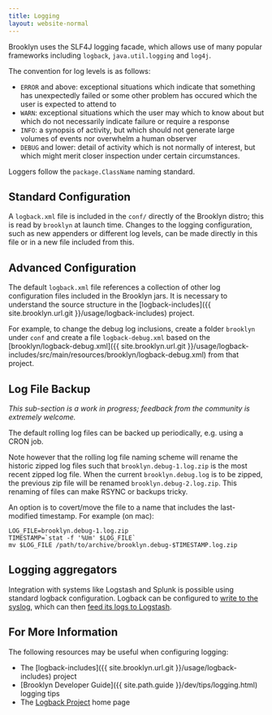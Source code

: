 ```yaml
---
title: Logging
layout: website-normal
---
```


Brooklyn uses the SLF4J logging facade, which allows use of many popular frameworks including `logback`, 
`java.util.logging` and `log4j`.

The convention for log levels is as follows:

* `ERROR` and above:  exceptional situations which indicate that something has unexpectedly failed or
some other problem has occured which the user is expected to attend to
* `WARN`:  exceptional situations which the user may which to know about but which do not necessarily indicate failure or require a response
* `INFO`:  a synopsis of activity, but which should not generate large volumes of events nor overwhelm a human observer
* `DEBUG` and lower:  detail of activity which is not normally of interest, but which might merit closer inspection under certain circumstances.

Loggers follow the ``package.ClassName`` naming standard.  


## Standard Configuration

A `logback.xml` file is included in the `conf/` directly of the Brooklyn distro;
this is read by `brooklyn` at launch time.  Changes to the logging configuration,
such as new appenders or different log levels, can be made directly in this file
or in a new file included from this.


## Advanced Configuration

The default `logback.xml` file references a collection of other log configuration files
included in the Brooklyn jars. It is necessary to understand the source structure
in the [logback-includes]({{ site.brooklyn.url.git }}/usage/logback-includes) project.

For example, to change the debug log inclusions, create a folder `brooklyn` under `conf`
and create a file `logback-debug.xml` based on the
[brooklyn/logback-debug.xml]({{ site.brooklyn.url.git }}/usage/logback-includes/src/main/resources/brooklyn/logback-debug.xml)
from that project.


## Log File Backup

*This sub-section is a work in progress; feedback from the community is extremely welcome.*

The default rolling log files can be backed up periodically, e.g. using a CRON job.

Note however that the rolling log file naming scheme will rename the historic zipped log files 
such that `brooklyn.debug-1.log.zip` is the most recent zipped log file. When the current
`brooklyn.debug.log` is to be zipped, the previous zip file will be renamed 
`brooklyn.debug-2.log.zip`. This renaming of files can make RSYNC or backups tricky.

An option is to covert/move the file to a name that includes the last-modified timestamp. 
For example (on mac):

    LOG_FILE=brooklyn.debug-1.log.zip
    TIMESTAMP=`stat -f '%Um' $LOG_FILE`
    mv $LOG_FILE /path/to/archive/brooklyn.debug-$TIMESTAMP.log.zip


## Logging aggregators

Integration with systems like Logstash and Splunk is possible using standard logback configuration.
Logback can be configured to [write to the syslog](http://logback.qos.ch/manual/appenders.html#SyslogAppender), 
which can then [feed its logs to Logstash](http://www.logstash.net/docs/1.4.2/inputs/syslog).


## For More Information

The following resources may be useful when configuring logging:

* The [logback-includes]({{ site.brooklyn.url.git }}/usage/logback-includes) project
* [Brooklyn Developer Guide]({{ site.path.guide }}/dev/tips/logging.html) logging tips
* The [Logback Project](http://logback.qos.ch/) home page
